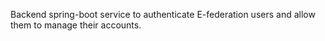 Backend spring-boot service to authenticate E-federation users and allow them to manage their accounts.